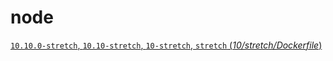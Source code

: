 # node

[`10.10.0-stretch`, `10.10-stretch`, `10-stretch`, `stretch` (*10/stretch/Dockerfile*)](https://github.com/nodejs/docker-node/blob/c4aab5a6c7663f6823fdd2277fd2d47dce223011/10/stretch/Dockerfile)

